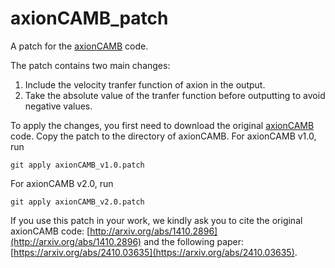 # axionCAMB_patch
A patch for the [axionCAMB](https://github.com/dgrin1/axionCAMB) code.

The patch contains two main changes:

1. Include the velocity tranfer function of axion in the output.
2. Take the absolute value of the tranfer function before outputting to avoid negative values.

To apply the changes, you first need to download the original [axionCAMB](https://github.com/dgrin1/axionCAMB) code. Copy the patch to the directory of axionCAMB. For axionCAMB v1.0, run
```
git apply axionCAMB_v1.0.patch
```
For axionCAMB v2.0, run
```
git apply axionCAMB_v2.0.patch
```
If you use this patch in your work, we kindly ask you to cite the original axionCAMB code: [http://arxiv.org/abs/1410.2896](http://arxiv.org/abs/1410.2896) and the following paper: [https://arxiv.org/abs/2410.03635](https://arxiv.org/abs/2410.03635).
